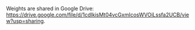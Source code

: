 Weights are shared in Google Drive: <https://drive.google.com/file/d/1cdIkisMt04vcGxmIcosWVOiLssfa2UCB/view?usp=sharing>.
